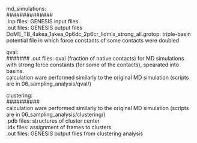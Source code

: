 md_simulations:  
##############  
.inp files: GENESIS input files  
.out files: GENESIS output files  
DoME_TB_4akea_1akea_0p6dc_2p6cr_lidmix_strong_all.grotop: triple-basin potential file in which force constants of some contacts were doubled  

qval:  
#######
.out files: qval (fraction of native contacts) for MD simulations with strong force constants (for some of the contacts), spearated into basins.  
calculation ware performed similarly to the original MD simulation (scripts are in 06_sampling_analysis/qval/)  

clustering:  
##########  
calculation ware performed similarly to the original MD simulation (scripts are in 06_sampling_analysis/clustering/)  
.pdb files: structures of cluster center  
.idx files: assignment of frames to clusters  
.out files: GENESIS output files from clustering analysis  
